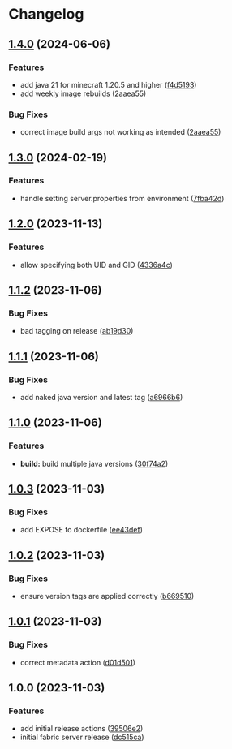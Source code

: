 # Changelog

## [1.4.0](https://github.com/AnthonyPorthouse/fabric-server/compare/v1.3.0...v1.4.0) (2024-06-06)


### Features

* add java 21 for minecraft 1.20.5 and higher ([f4d5193](https://github.com/AnthonyPorthouse/fabric-server/commit/f4d51935c72245a469de1c91932bf224cf130c74))
* add weekly image rebuilds ([2aaea55](https://github.com/AnthonyPorthouse/fabric-server/commit/2aaea556c402ff31c04a47a51b30cbfc80f4cfe7))


### Bug Fixes

* correct image build args not working as intended ([2aaea55](https://github.com/AnthonyPorthouse/fabric-server/commit/2aaea556c402ff31c04a47a51b30cbfc80f4cfe7))

## [1.3.0](https://github.com/AnthonyPorthouse/fabric-server/compare/v1.2.0...v1.3.0) (2024-02-19)


### Features

* handle setting server.properties from environment ([7fba42d](https://github.com/AnthonyPorthouse/fabric-server/commit/7fba42d2c7e03417526b0b83959abcbbe4df98c6))

## [1.2.0](https://github.com/AnthonyPorthouse/fabric-server/compare/v1.1.2...v1.2.0) (2023-11-13)


### Features

* allow specifying both UID and GID ([4336a4c](https://github.com/AnthonyPorthouse/fabric-server/commit/4336a4ca11b7aee8a86c56187caec7aca38d163e))

## [1.1.2](https://github.com/AnthonyPorthouse/fabric-server/compare/v1.1.1...v1.1.2) (2023-11-06)


### Bug Fixes

* bad tagging on release ([ab19d30](https://github.com/AnthonyPorthouse/fabric-server/commit/ab19d30d12350d9065a985c6d01bf09523fb73e0))

## [1.1.1](https://github.com/AnthonyPorthouse/fabric-server/compare/v1.1.0...v1.1.1) (2023-11-06)


### Bug Fixes

* add naked java version and latest tag ([a6966b6](https://github.com/AnthonyPorthouse/fabric-server/commit/a6966b6bf922836dcfce1408ea4e6941fed11361))

## [1.1.0](https://github.com/AnthonyPorthouse/fabric-server/compare/v1.0.3...v1.1.0) (2023-11-06)


### Features

* **build:** build multiple java versions ([30f74a2](https://github.com/AnthonyPorthouse/fabric-server/commit/30f74a2747b4a19cf854fc889d77b1a9cb81cf82))

## [1.0.3](https://github.com/AnthonyPorthouse/fabric-server/compare/v1.0.2...v1.0.3) (2023-11-03)


### Bug Fixes

* add EXPOSE to dockerfile ([ee43def](https://github.com/AnthonyPorthouse/fabric-server/commit/ee43defb0f7b5cd5618997dffb88d1117e3d7454))

## [1.0.2](https://github.com/AnthonyPorthouse/fabric-server/compare/v1.0.1...v1.0.2) (2023-11-03)


### Bug Fixes

* ensure version tags are applied correctly ([b669510](https://github.com/AnthonyPorthouse/fabric-server/commit/b669510c92313e041d5b600ce05f74078720c0d2))

## [1.0.1](https://github.com/AnthonyPorthouse/fabric-server/compare/v1.0.0...v1.0.1) (2023-11-03)


### Bug Fixes

* correct metadata action ([d01d501](https://github.com/AnthonyPorthouse/fabric-server/commit/d01d501dc964606ea6f43268546532173830713f))

## 1.0.0 (2023-11-03)


### Features

* add initial release actions ([39506e2](https://github.com/AnthonyPorthouse/fabric-server/commit/39506e28fac2b59529f1e783ac37f94b29e6e5c2))
* initial fabric server release ([dc515ca](https://github.com/AnthonyPorthouse/fabric-server/commit/dc515caa0886e7d45377fd1c1b7fb97bc210b8de))
